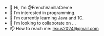 - 👋 Hi, I’m @FrenchVanillaCreme
- 👀 I’m interested in programming.
- 🌱 I’m currently learning Java and 1C.
- 💞️ I’m looking to collaborate on ...
- 📫 How to reach me: lexus2024@gmail.com

